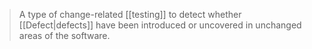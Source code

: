 > A type of change-related [[testing]] to detect whether [[Defect|defects]] have been introduced or uncovered in unchanged areas of the software.